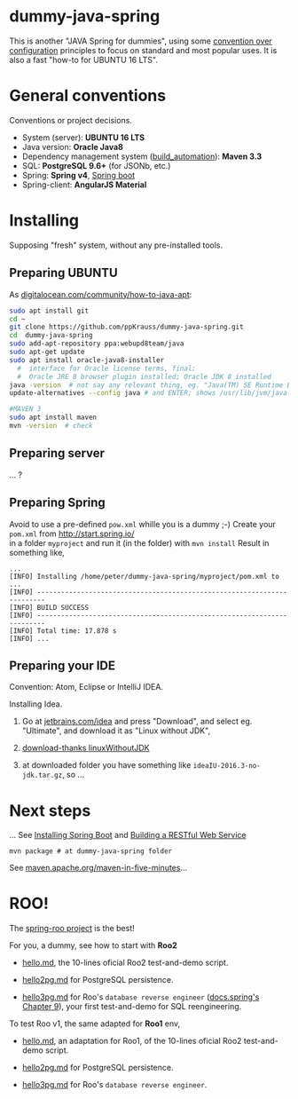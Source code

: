 # dummy-java-spring

This is another "JAVA Spring for dummies", using some [convention over configuration](https://en.wikipedia.org/wiki/Convention_over_configuration) principles to focus on standard and most popular uses. It is also a fast "how-to for UBUNTU 16 LTS".  

# General conventions 
Conventions or project decisions. 
* System (server): **UBUNTU 16 LTS**
* Java version: **Oracle Java8**
* Dependency management system ([build_automation](https://en.wikipedia.org/wiki/Build_automation)): **Maven 3.3**
* SQL:  **PostgreSQL 9.6+** (for JSONb, etc.)
* Spring: **Spring v4**,  [Spring boot](https://projects.spring.io/spring-framework/)
* Spring-client: **AngularJS Material**

# Installing 
Supposing "fresh" system, without any pre-installed tools.

## Preparing UBUNTU

As [digitalocean.com/community/how-to-java-apt](https://www.digitalocean.com/community/tutorials/how-to-install-java-with-apt-get-on-ubuntu-16-04):
```sh
sudo apt install git
cd ~
git clone https://github.com/ppKrauss/dummy-java-spring.git
cd  dummy-java-spring
sudo add-apt-repository ppa:webupd8team/java
sudo apt-get update
sudo apt install oracle-java8-installer
  #  interface for Oracle license terms, final:
  #  Oracle JRE 8 browser plugin installed; Oracle JDK 8 installed
java -version  # not say any relevant thing, eg. "Java(TM) SE Runtime Environment (build 1.8.0_111-b14)"
update-alternatives --config java # and ENTER; shows /usr/lib/jvm/java-8-oracle/jre/bin/java

#MAVEN 3
sudo apt install maven
mvn -version  # check
```

## Preparing server
... ?

## Preparing Spring
Avoid to use a pre-defined `pow.xml` whille you is a dummy ;-)
Create your `pom.xml` from http://start.spring.io/  
in a folder `myproject` and run it (in the folder) with 
   `mvn install`
Result in something like,

```
...
[INFO] Installing /home/peter/dummy-java-spring/myproject/pom.xml to ...
[INFO] ------------------------------------------------------------------------
[INFO] BUILD SUCCESS
[INFO] ------------------------------------------------------------------------
[INFO] Total time: 17.878 s
[INFO] ...
```

## Preparing your IDE
Convention: Atom, Eclipse or IntelliJ IDEA. 

Installing Idea. 

1. Go at [jetbrains.com/idea](http://www.jetbrains.com/idea/) and press "Download", and select eg. "Ultimate", and download it as "Linux without JDK",

2. [download-thanks linuxWithoutJDK](http://www.jetbrains.com/idea/download/download-thanks.html?platform=linuxWithoutJDK)

3. at downloaded folder you have something like `ideaIU-2016.3-no-jdk.tar.gz`, so ...

# Next steps

... See [Installing Spring Boot](http://docs.spring.io/spring-boot/docs/current/reference/html/getting-started-installing-spring-boot.html) and [Building a RESTful Web Service](http://spring.io/guides/gs/rest-service/)

`mvn package # at dummy-java-spring folder`

See [maven.apache.org/maven-in-five-minutes](https://maven.apache.org/guides/getting-started/maven-in-five-minutes.html)...

# ROO!
The [spring-roo project](http://projects.spring.io/spring-roo/) is the best!

For you, a dummy, see how to start with **Roo2**

* [hello.md](roo2/hello.md), the 10-lines oficial Roo2 test-and-demo script. 

* [hello2pg.md](roo2/hello2pg.md) for PostgreSQL persistence.

* [hello3pg.md](roo2/hello3pg.md) for Roo's `database reverse engineer` ([docs.spring's Chapter 9](http://docs.spring.io/spring-roo/reference/html/base-dbre.html)), your first test-and-demo for SQL reengineering.

To test Roo v1, the same adapted for **Roo1** env,

* [hello.md](roo1/hello.md), an adaptation for Roo1, of the 10-lines oficial Roo2 test-and-demo script. 

* [hello2pg.md](roo1/hello2pg.md) for PostgreSQL persistence.

* [hello3pg.md](roo1/hello3pg.md) for Roo's `database reverse engineer`.

